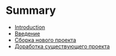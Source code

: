 # Summary

* [Introduction](README.md)
* [Введение](vvedenie.md)
* [Сборка нового проекта](sborka-novogo-proekta.md)
* [Доработка существующего проекта](dorabotka-suschestvuyuschego-proekta.md)


